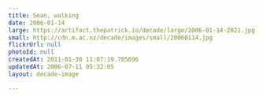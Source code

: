 ```yaml
---
title: Sean, walking
date: 2006-01-14
large: https://artifact.thepatrick.io/decade/large/2006-01-14-2021.jpg
small: http://cdn.m.ac.nz/decade/images/small/20060114.jpg
flickrUrl: null
photoId: null
createdAt: 2011-01-30 11:07:19.705696
updatedAt: 2006-07-11 05:32:05
layout: decade-image

---
```



